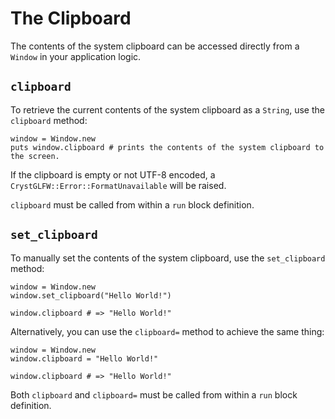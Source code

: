 # The Clipboard

The contents of the system clipboard can be accessed directly from a `Window` in your application logic.

## `clipboard`

To retrieve the current contents of the system clipboard as a `String`, use the `clipboard` method:

```crystal
window = Window.new
puts window.clipboard # prints the contents of the system clipboard to the screen.
```

If the clipboard is empty or not UTF-8 encoded, a `CrystGLFW::Error::FormatUnavailable` will be raised.

`clipboard` must be called from within a `run` block definition.

## `set_clipboard`

To manually set the contents of the system clipboard, use the `set_clipboard` method:

```crystal
window = Window.new
window.set_clipboard("Hello World!")

window.clipboard # => "Hello World!"
```

Alternatively, you can use the `clipboard=` method to achieve the same thing:

```crystal
window = Window.new
window.clipboard = "Hello World!"

window.clipboard # => "Hello World!"
```

Both `clipboard` and `clipboard=` must be called from within a `run` block definition.